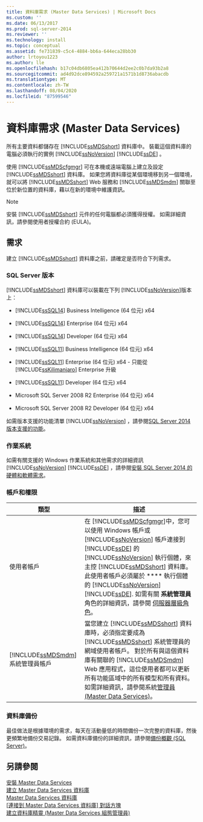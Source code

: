 ```yaml
---
title: 資料庫需求 (Master Data Services) | Microsoft Docs
ms.custom: ''
ms.date: 06/13/2017
ms.prod: sql-server-2014
ms.reviewer: ''
ms.technology: install
ms.topic: conceptual
ms.assetid: fe731839-c5c4-4884-bb6a-644eca28bb30
author: lrtoyou1223
ms.author: lle
ms.openlocfilehash: b17c04db6805ea412b70644d2ee2c0b7da93b2a8
ms.sourcegitcommit: ad4d92dce894592a259721a1571b1d8736abacdb
ms.translationtype: MT
ms.contentlocale: zh-TW
ms.lasthandoff: 08/04/2020
ms.locfileid: "87599546"
---
```

# <a name="database-requirements-master-data-services"></a>資料庫需求 (Master Data Services)
  所有主要資料都儲存在 [!INCLUDE[ssMDSshort](../../includes/ssmdsshort-md.md)] 資料庫中。 裝載這個資料庫的電腦必須執行的實例 [!INCLUDE[ssNoVersion](../../includes/ssnoversion-md.md)] [!INCLUDE[ssDE](../../includes/ssde-md.md)] 。  
  
 使用 [!INCLUDE[ssMDScfgmgr](../../includes/ssmdscfgmgr-md.md)] 可在本機或遠端電腦上建立及設定 [!INCLUDE[ssMDSshort](../../includes/ssmdsshort-md.md)] 資料庫。 如果您將資料庫從某個環境移到另一個環境，就可以將 [!INCLUDE[ssMDSshort](../../includes/ssmdsshort-md.md)] Web 服務和 [!INCLUDE[ssMDSmdm](../../includes/ssmdsmdm-md.md)] 關聯至位於新位置的資料庫，藉以在新的環境中維護資訊。  
  
> [!NOTE]  
>  安裝 [!INCLUDE[ssMDSshort](../../includes/ssmdsshort-md.md)] 元件的任何電腦都必須獲得授權。 如需詳細資訊，請參閱使用者授權合約 (EULA)。  
  
## <a name="requirements"></a>需求  
 建立 [!INCLUDE[ssMDSshort](../../includes/ssmdsshort-md.md)] 資料庫之前，請確定是否符合下列需求。  
  
### <a name="sql-server-edition"></a>SQL Server 版本  
 [!INCLUDE[ssMDSshort](../../includes/ssmdsshort-md.md)] 資料庫可以裝載在下列 [!INCLUDE[ssNoVersion](../../includes/ssnoversion-md.md)]版本上：  
  
-   [!INCLUDE[ssSQL14](../../includes/sssql14-md.md)] Business Intelligence (64 位元) x64  
  
-   [!INCLUDE[ssSQL14](../../includes/sssql14-md.md)] Enterprise (64 位元) x64  
  
-   [!INCLUDE[ssSQL14](../../includes/sssql14-md.md)] Developer (64 位元) x64  
  
-   [!INCLUDE[ssSQL11](../../includes/sssql11-md.md)] Business Intelligence (64 位元) x64  
  
-   [!INCLUDE[ssSQL11](../../includes/sssql11-md.md)] Enterprise (64 位元) x64 - 只能從 [!INCLUDE[ssKilimanjaro](../../includes/sskilimanjaro-md.md)] Enterprise 升級  
  
-   [!INCLUDE[ssSQL11](../../includes/sssql11-md.md)] Developer (64 位元) x64  
  
-   Microsoft SQL Server 2008 R2 Enterprise (64 位元) x64  
  
-   Microsoft SQL Server 2008 R2 Developer (64 位元) x64  
  
 如需版本支援的功能清單 [!INCLUDE[ssNoVersion](../../includes/ssnoversion-md.md)] ，請參閱[SQL Server 2014 版本支援的功能](../../getting-started/features-supported-by-the-editions-of-sql-server-2014.md)。  
  
### <a name="operating-system"></a>作業系統  
 如需有關支援的 Windows 作業系統和其他需求的詳細資訊 [!INCLUDE[ssNoVersion](../../includes/ssnoversion-md.md)] [!INCLUDE[ssDE](../../includes/ssde-md.md)] ，請參閱[安裝 SQL Server 2014 的硬體和軟體需求](../../sql-server/install/hardware-and-software-requirements-for-installing-sql-server.md)。  
  
### <a name="accounts-and-permissions"></a>帳戶和權限  
  
|類型|描述|  
|----------|-----------------|  
|使用者帳戶|在 [!INCLUDE[ssMDScfgmgr](../../includes/ssmdscfgmgr-md.md)]中，您可以使用 Windows 帳戶或 [!INCLUDE[ssNoVersion](../../includes/ssnoversion-md.md)] 帳戶連接到 [!INCLUDE[ssDE](../../includes/ssde-md.md)] 的 [!INCLUDE[ssNoVersion](../../includes/ssnoversion-md.md)] 執行個體，來主控 [!INCLUDE[ssMDSshort](../../includes/ssmdsshort-md.md)] 資料庫。 此使用者帳戶必須屬於 **** 執行個體的 [!INCLUDE[ssNoVersion](../../includes/ssnoversion-md.md)] [!INCLUDE[ssDE](../../includes/ssde-md.md)]. 如需有關 **系統管理員** 角色的詳細資訊，請參閱 [伺服器層級角色](../../relational-databases/security/authentication-access/server-level-roles.md)。|  
|[!INCLUDE[ssMDSmdm](../../includes/ssmdsmdm-md.md)] 系統管理員帳戶|當您建立 [!INCLUDE[ssMDSshort](../../includes/ssmdsshort-md.md)] 資料庫時，必須指定要成為 [!INCLUDE[ssMDSshort](../../includes/ssmdsshort-md.md)] 系統管理員的網域使用者帳戶。 對於所有與這個資料庫有關聯的 [!INCLUDE[ssMDSmdm](../../includes/ssmdsmdm-md.md)] Web 應用程式，這位使用者都可以更新所有功能區域中的所有模型和所有資料。 如需詳細資訊，請參閱系統[管理員 &#40;Master Data Services&#41;](../administrators-master-data-services.md)。|  
  
### <a name="database-backup"></a>資料庫備份  
 最佳做法是根據環境的需求，每天在活動量低的時間備份一次完整的資料庫，然後更頻繁地備份交易記錄。 如需資料庫備份的詳細資訊，請參閱[備份概觀 &#40;SQL Server&#41;](../../relational-databases/backup-restore/backup-overview-sql-server.md)。  
  
## <a name="see-also"></a>另請參閱  
 [安裝 Master Data Services](install-master-data-services.md)   
 [建立 Master Data Services 資料庫](create-a-master-data-services-database.md)   
 [Master Data Services 資料庫](../master-data-services-database.md)   
 [[連接到 Master Data Services 資料庫] 對話方塊](../connect-to-a-master-data-services-database-dialog-box.md)   
 [建立資料庫精靈 &#40;Master Data Services 組態管理員&#41;](../create-database-wizard-master-data-services-configuration-manager.md)  
  
  

